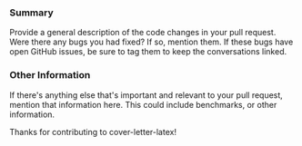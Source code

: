 ### Summary

Provide a general description of the code changes in your pull request. Were there any bugs you had fixed? If so, mention them. If these bugs have open GitHub issues, be sure to tag them to keep the conversations linked.

### Other Information

If there's anything else that's important and relevant to your pull request, mention that information here. This could include benchmarks, or other information.

Thanks for contributing to cover-letter-latex!